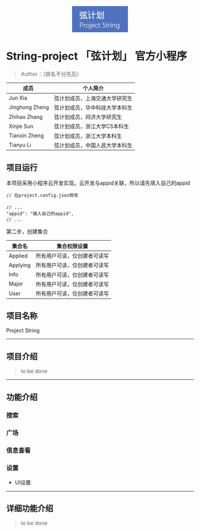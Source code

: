 <center><img src="media/logo.png" /></center>

# String-project 「弦计划」 官方小程序

> Author：（排名不分先后）
> 
| 成员&nbsp;       | 个人简介                                            |
|----------------| --------------------------------------------------- |
| Jun Xia        | 弦计划成员，上海交通大学研究生|
| Jinghong Zheng | 弦计划成员，华中科技大学本科生|
| Zhihao Zhang   | 弦计划成员，同济大学研究生|
| Xinjie Sun | 弦计划成员，浙江大学CS本科生|
| Tianxin Zheng  | 弦计划成员，浙江大学本科生|
| Tianyu Li      | 弦计划成员，中国人民大学本科生|

## 项目运行

本项目采用小程序云开发实现。云开发与appid关联，所以请先填入自己的appid

```
// 在project.config.json修改

// ...
"appid": "输入自己的appid",
// ...
```

第二步，创建集合


| 集合名 | 集合权限设置 |
| --- | --- |
| Applied | 所有用户可读，仅创建者可读写 |
| Applying | 所有用户可读，仅创建者可读写 |
| Info | 所有用户可读，仅创建者可读写 |
| Major | 所有用户可读，仅创建者可读写 |
| User | 所有用户可读，仅创建者可读写 |



## 项目名称

Project String


***

## 项目介绍

> to be done

***

## 功能介绍

### 搜索

### 广场

### 信息查看

### 设置

* UI设置

***


## 详细功能介绍

> to be done



